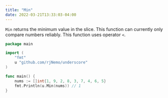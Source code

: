 ```yaml
---
title: "Min"
date: 2022-03-21T13:33:03-04:00
---
```


`Min` returns the minimum value in the slice. This function can currently only compare numbers reliably. This function
uses operator `<`.

```go
package main

import (
	"fmt"
	u "github.com/rjNemo/underscore"
)

func main() {
	nums := []int{1, 9, 2, 8, 3, 7, 4, 6, 5}
	fmt.Println(u.Min(nums)) // 1
}
```
